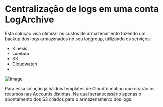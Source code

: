 # Centralização de logs em uma conta LogArchive

Esta solução visa otimizar os custos de armazenamento fazendo um backup dos logs armazenados no seu loggroup, utilizando os serviços:
* Kinesis
* Lambda
* S3
* Cloudwatch
* 
![image](https://github.com/Guto-Haziro/Projects/assets/118192092/b51e5801-3739-464b-b502-30b8b6958f2c)


Para essa solução já há dois templates de Cloudformation que criarão os recursos nas Accounts distintas. Na qual seránecessário apenas o apontamento dos S3 criados para o armazenamento dos logs.
